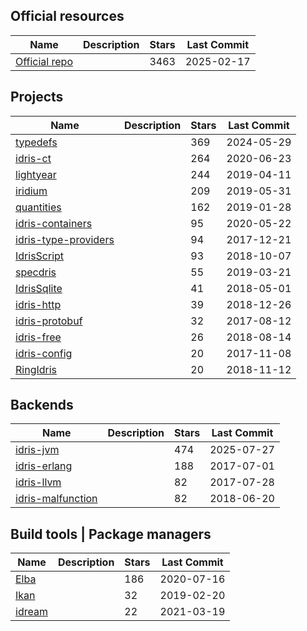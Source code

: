 ## Official resources

| Name                                                     | Description | Stars | Last Commit |
|----------------------------------------------------------|-------------|-------|-------------|
| [Official repo](https://github.com/idris-lang/Idris-dev) |             | 3463  | 2025-02-17  |

## Projects

| Name                                                                               | Description | Stars | Last Commit |
|------------------------------------------------------------------------------------|-------------|-------|-------------|
| [typedefs](https://github.com/typedefs/typedefs)                                   |             | 369   | 2024-05-29  |
| [idris-ct](https://github.com/statebox/idris-ct)                                   |             | 264   | 2020-06-23  |
| [lightyear](https://github.com/ziman/lightyear)                                    |             | 244   | 2019-04-11  |
| [iridium](https://github.com/puffnfresh/iridium)                                   |             | 209   | 2019-05-31  |
| [quantities](https://github.com/timjb/quantities)                                  |             | 162   | 2019-01-28  |
| [idris-containers](https://github.com/jfdm/idris-containers)                       |             | 95    | 2020-05-22  |
| [idris-type-providers](https://github.com/david-christiansen/idris-type-providers) |             | 94    | 2017-12-21  |
| [IdrisScript](https://github.com/idris-hackers/IdrisScript)                        |             | 93    | 2018-10-07  |
| [specdris](https://github.com/pheymann/specdris)                                   |             | 55    | 2019-03-21  |
| [IdrisSqlite](https://github.com/david-christiansen/IdrisSqlite)                   |             | 41    | 2018-05-01  |
| [idris-http](https://github.com/uwap/idris-http)                                   |             | 39    | 2018-12-26  |
| [idris-protobuf](https://github.com/google/idris-protobuf)                         |             | 32    | 2017-08-12  |
| [idris-free](https://github.com/idris-hackers/idris-free)                          |             | 26    | 2018-08-14  |
| [idris-config](https://github.com/jfdm/idris-config)                               |             | 20    | 2017-11-08  |
| [RingIdris](https://github.com/FranckS/RingIdris)                                  |             | 20    | 2018-11-12  |

## Backends

| Name                                                               | Description | Stars | Last Commit |
|--------------------------------------------------------------------|-------------|-------|-------------|
| [idris-jvm](https://github.com/mmhelloworld/idris-jvm)             |             | 474   | 2025-07-27  |
| [idris-erlang](https://github.com/lenary/idris-erlang)             |             | 188   | 2017-07-01  |
| [idris-llvm](https://github.com/idris-hackers/idris-llvm)          |             | 82    | 2017-07-28  |
| [idris-malfunction](https://github.com/stedolan/idris-malfunction) |             | 82    | 2018-06-20  |

## Build tools | Package managers

| Name                                             | Description | Stars | Last Commit |
|--------------------------------------------------|-------------|-------|-------------|
| [Elba](https://github.com/elba/elba)             |             | 186   | 2020-07-16  |
| [Ikan](https://github.com/idris-industry/ikan)   |             | 32    | 2019-02-20  |
| [idream](https://github.com/idream-build/idream) |             | 22    | 2021-03-19  |
